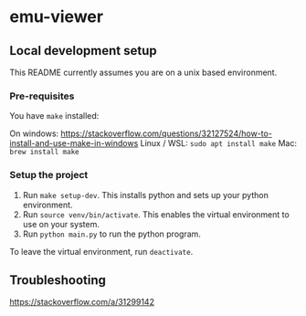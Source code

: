 # emu-viewer

## Local development setup

This README currently assumes you are on a unix based environment.

### Pre-requisites

You have `make` installed:

On windows: https://stackoverflow.com/questions/32127524/how-to-install-and-use-make-in-windows
Linux / WSL: `sudo apt install make`
Mac: `brew install make`

### Setup the project

1. Run `make setup-dev`. This installs python and sets up your python environment.
1. Run `source venv/bin/activate`. This enables the virtual environment to use on your system.
1. Run `python main.py` to run the python program.

To leave the virtual environment, run `deactivate`.

## Troubleshooting

https://stackoverflow.com/a/31299142